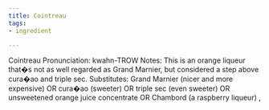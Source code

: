 ```yaml
---
title: Cointreau
tags:
- ingredient

---
```

Cointreau Pronunciation: kwahn-TROW Notes: This is an orange liqueur that�s not as well regarded as Grand Marnier, but considered a step above cura�ao and triple sec. Substitutes: Grand Marnier (nicer and more expensive) OR cura�ao (sweeter) OR triple sec (even sweeter) OR unsweetened orange juice concentrate OR Chambord (a raspberry liqueur) ,
